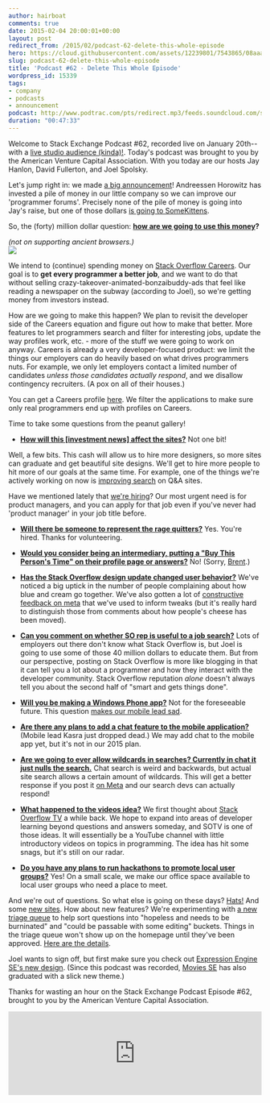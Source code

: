 ```yaml
---
author: hairboat
comments: true
date: 2015-02-04 20:00:01+00:00
layout: post
redirect_from: /2015/02/podcast-62-delete-this-whole-episode
hero: https://cloud.githubusercontent.com/assets/12239801/7543865/08aaa008-f596-11e4-826a-253eb2ec0284.jpg
slug: podcast-62-delete-this-whole-episode
title: 'Podcast #62 - Delete This Whole Episode'
wordpress_id: 15339
tags:
- company
- podcasts
- announcement
podcast: http://www.podtrac.com/pts/redirect.mp3/feeds.soundcloud.com/stream/189301069-stack-exchange-stack-exchange-podcast-episode-62-delete-this-whole-episode.mp3
duration: "00:47:33"
---
```


Welcome to Stack Exchange Podcast #62, recorded live on January 20th--with a [live studio audience (kinda)!](http://chat.stackexchange.com/transcript/message/19636047#19636047). Today's podcast was brought to you by the American Venture Capital Association. With you today are our hosts Jay Hanlon, David Fullerton, and Joel Spolsky.


Let's jump right in: we made [a big announcement](http://blog.stackoverflow.com/2015/01/andreessen-horowitz-invests-in-stack-exchange/)! Andreessen Horowitz has invested a pile of money in our little company so we can improve our 'programmer forums'. Precisely none of the pile of money is going into Jay's raise, but one of those dollars [is going to SomeKittens](http://chat.stackexchange.com/transcript/message/19637567#19637567).

So, the (forty) million dollar question: **[how are we going to use this money](http://chat.stackexchange.com/transcript/message/19637602#19637602)?**

_(not on supporting ancient browsers.)_  
[![](https://i.stack.imgur.com/gHEFZ.gif)](http://chat.stackexchange.com/transcript/message/19637817#19637817)



We intend to (continue) spending money on [Stack Overflow Careers](http://careers.stackoverflow.com/). Our goal is to **get every programmer a better job**, and we want to do that without selling crazy-takeover-animated-bonzaibuddy-ads that feel like reading a newspaper on the subway (according to Joel), so we're getting money from investors instead.

How are we going to make this happen? We plan to revisit the developer side of the Careers equation and figure out how to make that better. More features to let programmers search and filter for interesting jobs, update the way profiles work, etc. - more of the stuff we were going to work on anyway. Careers is already a very developer-focused product: we limit the things our employers can do heavily based on what drives programmers nuts. For example, we only let employers contact a limited number of candidates _unless those candidates actually respond_, and we disallow contingency recruiters. (A pox on all of their houses.) 

You can get a Careers profile [here](https://careers.stackoverflow.com/cv/get-one). We filter the applications to make sure only real programmers end up with profiles on Careers.

Time to take some questions from the peanut gallery!



	
  * [**How will this [investment news] affect the sites?**](http://chat.stackexchange.com/transcript/512?m=19637808#19637808)
Not one bit!

Well, a few bits. This cash will allow us to hire more designers, so more sites can graduate and get beautiful site designs. We'll get to hire more people to hit more of our goals at the same time. For example, one of the things we're actively working on now is [improving search](http://meta.stackoverflow.com/questions/277584/feedback-requested-search-engine-usage) on Q&A sites.

Have we mentioned lately that [we're hiring](http://stackexchange.com/about/hiring)? Our most urgent need is for product managers, and you can apply for that job even if you've never had 'product manager' in your job title before.


	
  * [**Will there be someone to represent the rage quitters?**](http://chat.stackexchange.com/transcript/512?m=19638446#19638446)
Yes. You're hired. Thanks for volunteering.


	
  * [**Would you consider being an intermediary, putting a "Buy This Person's Time" on their profile page or answers?**](http://chat.stackexchange.com/transcript/512?m=19637981#19637981)
No! (Sorry, [Brent](http://brentozar.com/).)


	
  * [**Has the Stack Overflow design update changed user behavior?**](http://chat.stackexchange.com/transcript/message/19637973#19637973)
We've noticed a big uptick in the number of people complaining about how blue and cream go together. We've also gotten a lot of [constructive feedback on meta](http://meta.stackoverflow.com/tags/design) that we've used to inform tweaks (but it's really hard to distinguish those from comments about how people's cheese has been moved).


	
  * [**Can you comment on whether SO rep is useful to a job search?**](http://chat.stackexchange.com/transcript/message/19638186#19638186)
Lots of employers out there don't know what Stack Overflow is, but Joel is going to use some of those 40 million dollars to educate them. But from our perspective, posting on Stack Overflow is more like blogging in that it can tell you a lot about a programmer and how they interact with the developer community. Stack Overflow reputation _alone_ doesn't always tell you about the second half of "smart and gets things done".


	
  * [**Will you be making a Windows Phone app?**](http://chat.stackexchange.com/transcript/message/19638845#19638845)
Not for the foreseeable future. This question [makes our mobile lead sad](http://chat.stackexchange.com/transcript/message/19638851#19638851).


	
  * [**Are there any plans to add a chat feature to the mobile application?**](http://chat.stackexchange.com/transcript/message/19638237#19638237)
(Mobile lead Kasra just dropped dead.) We may add chat to the mobile app yet, but it's not in our 2015 plan.


	
  * [**Are we going to ever allow wildcards in searches? Currently in chat it just nulls the search.**](http://chat.stackexchange.com/transcript/message/19638594#19638594)
Chat search is weird and backwards, but actual site search allows a certain amount of wildcards. This will get a better response if you post it [on Meta](http://meta.stackexchange.com/) and our search devs can actually respond!

	
  * [**What happened to the videos idea?**](http://chat.stackexchange.com/transcript/message/19639079#19639079)
We first thought about [Stack Overflow TV](http://meta.stackoverflow.com/questions/270574/an-experiment-stack-overflow-tv) a while back. We hope to expand into areas of developer learning beyond questions and answers someday, and SOTV is one of those ideas. It will essentially be a YouTube channel with little introductory videos on topics in programming. The idea has hit some snags, but it's still on our radar.


	
  * [**Do you have any plans to run hackathons to promote local user groups?**](http://chat.stackexchange.com/transcript/message/19639168#19639168)
Yes! On a small scale, we make our office space available to local user groups who need a place to meet.



And we're out of questions. So what else is going on these days? [Hats!](http://blog.stackoverflow.com/2014/12/winter-bash-2014/) And some [new sites](http://stackexchange.com/sites?view=list#newest). How about new features? We're experimenting with [a new triage queue](http://stackoverflow.com/review/triage) to help sort questions into "hopeless and needs to be burninated" and "could be passable with some editing" buckets. Things in the triage queue won't show up on the homepage until they've been approved. [Here are the details](http://meta.stackoverflow.com/questions/278380/help-us-test-question-triage).

Joel wants to sign off, but first make sure you check out [Expression Engine SE's new design](http://expressionengine.stackexchange.com/). (Since this podcast was recorded, [Movies SE](http://movies.stackexchange.com/) has also graduated with a slick new theme.)

Thanks for wasting an hour on the Stack Exchange Podcast Episode #62, brought to you by the American Venture Capital Association.

<iframe width="100%" height="166" scrolling="no" frameborder="no" src="https://w.soundcloud.com/player/?url=https%3A//api.soundcloud.com/tracks/189301069&amp;color=ff5500&amp;auto_play=false&amp;hide_related=false&amp;show_comments=true&amp;show_user=true&amp;show_reposts=false"></iframe>

